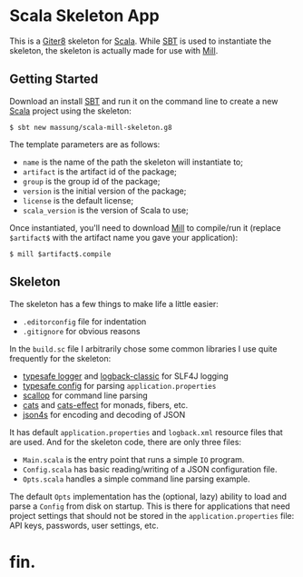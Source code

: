 # Scala Skeleton App

This is a [Giter8][g8] skeleton for [Scala][scala]. While [SBT][sbt] is used to instantiate the skeleton, the skeleton is actually made for use with [Mill][mill].

## Getting Started

Download an install [SBT][sbt] and run it on the command line to create a new [Scala][scala] project using the skeleton:

```
$ sbt new massung/scala-mill-skeleton.g8
```

The template parameters are as follows:

* `name` is the name of the path the skeleton will instantiate to;
* `artifact` is the artifact id of the package;
* `group` is the group id of the package;
* `version` is the initial version of the package;
* `license` is the default license;
* `scala_version` is the version of Scala to use;

Once instantiated, you'll need to download [Mill][mill] to compile/run it (replace `$artifact$` with the artifact name you gave your application):

```
$ mill $artifact$.compile
```

## Skeleton

The skeleton has a few things to make life a little easier:

* `.editorconfig` file for indentation
* `.gitignore` for obvious reasons

In the `build.sc` file I arbitrarily chose some common libraries I use quite frequently for the skeleton:

* [typesafe logger][logger] and [logback-classic][logback] for SLF4J logging
* [typesafe config][config] for parsing `application.properties`
* [scallop][scallop] for command line parsing
* [cats][cats] and [cats-effect][effect] for monads, fibers, etc.
* [json4s][json4s] for encoding and decoding of JSON

It has default `application.properties` and `logback.xml` resource files that are used. And for the skeleton code, there are only three files:

* `Main.scala` is the entry point that runs a simple `IO` program.
* `Config.scala` has basic reading/writing of a JSON configuration file.
* `Opts.scala` handles a simple command line parsing example.

The default `Opts` implementation has the (optional, lazy) ability to load and parse a `Config` from disk on startup. This is there for applications that need project settings that should not be stored in the `application.properties` file: API keys, passwords, user settings, etc.

# fin.

[g8]:           http://www.foundweekends.org/giter8
[sbt]:          https://www.scala-sbt.org/index.html
[scala]:        http://www.scala.org
[mill]:         http://www.lihaoyi.com/mill/
[logback]:      https://logback.qos.ch/
[logger]:       https://github.com/lightbend/scala-logging
[config]:       https://lightbend.github.io/config/
[scallop]:      https://github.com/scallop/scallop
[json4s]:       http://json4s.org/
[cats]:         https://typelevel.org/cats/
[effect]:       https://typelevel.org/cats-effect/
[fs2]:          https://functional-streams-for-scala.github.io/fs2/
[monix]:        https://monix.io/
